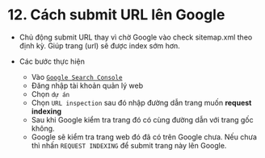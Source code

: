 # 12. Cách submit URL lên Google

-   Chủ động submit URL thay vì chờ Google vào check sitemap.xml theo định kỳ. Giúp trang (url) sẽ được index sớm hơn.

-   Các bước thực hiện
    -   Vào [`Google Search Console`](https://search.google.com/search-console/)
    -   Đăng nhập tài khoản quản lý web
    -   Chọn `dự án`
    -   Chọn `URL inspection` sau đó nhập đường dẫn trang muốn **request indexing**
    -   Sau khi Google kiểm tra trang đó có cùng đường dẫn với trang gốc không.
    -   Google sẽ kiểm tra trang web đó đã có trên Google chưa. Nếu chưa thì nhấn `REQUEST INDEXING` để submit trang này lên Google.
